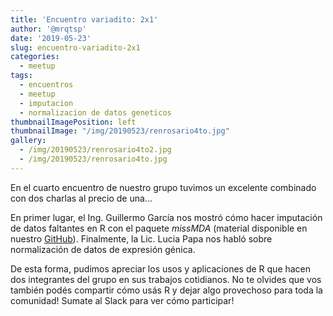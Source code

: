 ```yaml
---
title: 'Encuentro variadito: 2x1'
author: '@mrqtsp'
date: '2019-05-23'
slug: encuentro-variadito-2x1
categories:
  - meetup
tags:
  - encuentros
  - meetup
  - imputacion
  - normalizacion de datos geneticos
thumbnailImagePosition: left
thumbnailImage: "/img/20190523/renrosario4to.jpg"
gallery:
  - /img/20190523/renrosario4to2.jpg
  - /img/20190523/renrosario4to.jpg
---
```


En el cuarto encuentro de nuestro grupo tuvimos un excelente combinado con dos charlas al precio de una...

<!--more-->

En primer lugar, el Ing. Guillermo García nos mostró cómo hacer imputación de datos faltantes en R con el paquete *missMDA* (material disponible en nuestro [GitHub](https://github.com/renrosario/Presentaciones/tree/master/20190522%20Datos%20Faltantes)). Finalmente, la Lic. Lucia Papa nos habló sobre normalización de datos de expresión génica.

De esta forma, pudimos apreciar los usos y aplicaciones de R que hacen dos integrantes del grupo en sus trabajos cotidianos. No te olvides que vos también podés compartir cómo usás R y dejar algo provechoso para toda la comunidad! Sumate al Slack para ver cómo participar!
